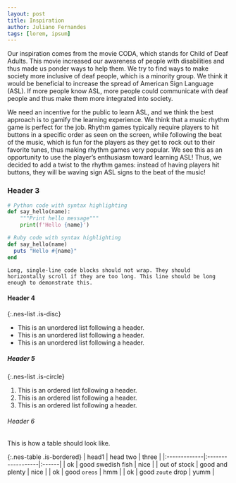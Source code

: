 ```yaml
---
layout: post
title: Inspiration
author: Juliano Fernandes
tags: [lorem, ipsum]
---
```


Our inspiration comes from the movie CODA, which stands for Child of Deaf Adults. This movie increased our awareness of people with disabilities and thus made us ponder ways to help them. We try to find ways to make society more inclusive of deaf people, which is a minority group. We think it would be beneficial to increase the spread of American Sign Language (ASL). If more people know ASL, more people could communicate with deaf people and thus make them more integrated into society. 

We need an incentive for the public to learn ASL, and we think the best approach is to gamify the learning experience. We think that a music rhythm game is perfect for the job. Rhythm games typically require players to hit buttons in a specific order as seen on the screen, while following the beat of the music, which is fun for the players as they get to rock out to their favorite tunes, thus making rhythm games very popular. We see this as an opportunity to use the player’s enthusiasm toward learning ASL! Thus, we decided to add a twist to the rhythm games: instead of having players hit buttons, they will be waving sign ASL signs to the beat of the music! 


### Header 3

```python
# Python code with syntax highlighting
def say_hello(name):
    """Print hello message"""
    print(f'Hello {name}')

```

```ruby
# Ruby code with syntax highlighting
def say_hello(name)
  puts "Hello #{name}"
end

```

```
Long, single-line code blocks should not wrap. They should horizontally scroll if they are too long. This line should be long enough to demonstrate this.
```

#### Header 4

{:.nes-list .is-disc}
*   This is an unordered list following a header.
*   This is an unordered list following a header.
*   This is an unordered list following a header.

##### Header 5

{:.nes-list .is-circle}
1.  This is an ordered list following a header.
2.  This is an ordered list following a header.
3.  This is an ordered list following a header.

###### Header 6

This is how a table should look like.

{:.nes-table .is-bordered}
| head1        | head two          | three |
|:-------------|:------------------|:------|
| ok           | good swedish fish | nice  |
| out of stock | good and plenty   | nice  |
| ok           | good `oreos`      | hmm   |
| ok           | good `zoute` drop | yumm  |

<br />

